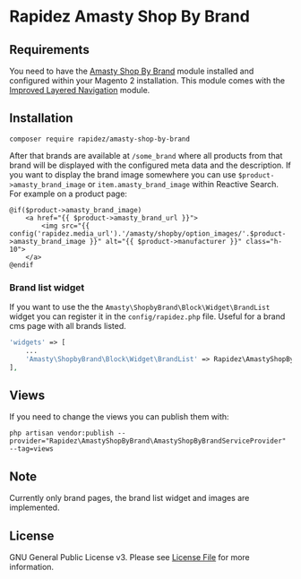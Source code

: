 # Rapidez Amasty Shop By Brand

## Requirements

You need to have the [Amasty Shop By Brand](https://amasty.com/shop-by-brand-for-magento-2.html) module installed and configured within your Magento 2 installation. This module comes with the [Improved Layered Navigation](https://amasty.com/improved-layered-navigation-for-magento-2.html) module.

## Installation

```
composer require rapidez/amasty-shop-by-brand
```

After that brands are available at `/some_brand` where all products from that brand will be displayed with the configured meta data and the description. If you want to display the brand image somewhere you can use `$product->amasty_brand_image` or `item.amasty_brand_image` within Reactive Search. For example on a product page:

```
@if($product->amasty_brand_image)
    <a href="{{ $product->amasty_brand_url }}">
        <img src="{{ config('rapidez.media_url').'/amasty/shopby/option_images/'.$product->amasty_brand_image }}" alt="{{ $product->manufacturer }}" class="h-10">
    </a>
@endif
```

### Brand list widget

If you want to use the the `Amasty\ShopbyBrand\Block\Widget\BrandList` widget you can register it in the `config/rapidez.php` file. Useful for a brand cms page with all brands listed.
```php
'widgets' => [
    ...
    'Amasty\ShopbyBrand\Block\Widget\BrandList' => Rapidez\AmastyShopByBrand\Widgets\BrandList::class,
],
```

## Views

If you need to change the views you can publish them with:
```
php artisan vendor:publish --provider="Rapidez\AmastyShopByBrand\AmastyShopByBrandServiceProvider" --tag=views
```

## Note

Currently only brand pages, the brand list widget and images are implemented.

## License

GNU General Public License v3. Please see [License File](LICENSE) for more information.
